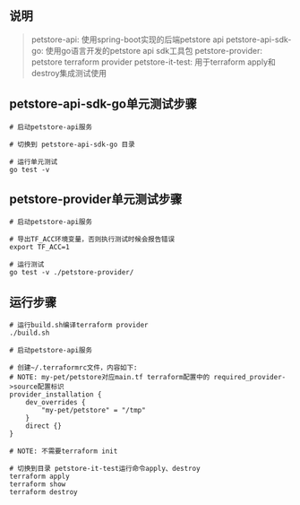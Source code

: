 ## 说明

> petstore-api: 使用spring-boot实现的后端petstore api
> petstore-api-sdk-go: 使用go语言开发的petstore api sdk工具包
> petstore-provider: petstore terraform provider
> petstore-it-test: 用于terraform apply和destroy集成测试使用



## petstore-api-sdk-go单元测试步骤

```
# 启动petstore-api服务

# 切换到 petstore-api-sdk-go 目录

# 运行单元测试
go test -v
```



## petstore-provider单元测试步骤

```
# 启动petstore-api服务

# 导出TF_ACC环境变量，否则执行测试时候会报告错误
export TF_ACC=1

# 运行测试
go test -v ./petstore-provider/
```



## 运行步骤

```
# 运行build.sh编译terraform provider
./build.sh

# 启动petstore-api服务

# 创建~/.terraformrc文件，内容如下:
# NOTE: my-pet/petstore对应main.tf terraform配置中的 required_provider->source配置标识
provider_installation {
	dev_overrides {
		"my-pet/petstore" = "/tmp"
	}
	direct {}
}

# NOTE: 不需要terraform init

# 切换到目录 petstore-it-test运行命令apply、destroy
terraform apply
terraform show
terraform destroy
```

